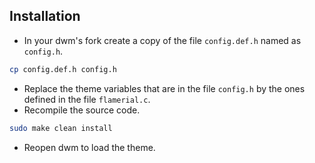 ## Installation

-   In your dwm's fork create a copy of the file `config.def.h` named as
    `config.h`.

```bash
cp config.def.h config.h
```

-   Replace the theme variables that are in the file `config.h` by the ones
    defined in the file `flamerial.c`.
-   Recompile the source code.

```bash
sudo make clean install
```

-   Reopen dwm to load the theme.
